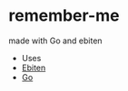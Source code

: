 # remember-me
made with Go and ebiten

* Uses 
* [Ebiten](https://ebiten.org/)
* [Go](https://go.dev/)

